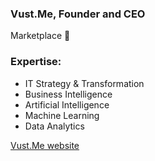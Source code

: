 ### Vust.Me, Founder and CEO
Marketplace 🚀

### Expertise:
- IT Strategy & Transformation
- Business Intelligence
- Artificial Intelligence
- Machine Learning
- Data Analytics 

[Vust.Me website](https://vust.me)
